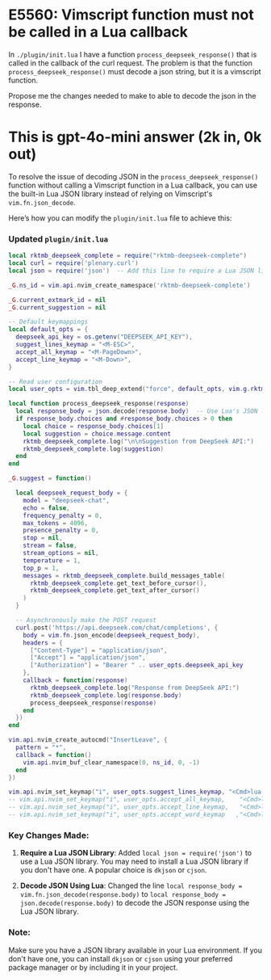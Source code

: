 # E5560: Vimscript function must not be called in a Lua callback

In `./plugin/init.lua` I have a function `process_deepseek_response()` that is called in the callback of the curl request.
The problem is that the function `process_deepseek_response()` must decode a json string, but it is a vimscript function.

Propose me the changes needed to make to able to decode the json in the response.




# This is gpt-4o-mini answer (2k in, 0k out)

To resolve the issue of decoding JSON in the `process_deepseek_response()` function without calling a Vimscript function in a Lua callback, you can use the built-in Lua JSON library instead of relying on Vimscript's `vim.fn.json_decode`. 

Here’s how you can modify the `plugin/init.lua` file to achieve this:

### Updated `plugin/init.lua`

```lua
local rktmb_deepseek_complete = require("rktmb-deepseek-complete")
local curl = require('plenary.curl')
local json = require('json')  -- Add this line to require a Lua JSON library

_G.ns_id = vim.api.nvim_create_namespace('rktmb-deepseek-complete')

_G.current_extmark_id = nil
_G.current_suggestion = nil

-- Default keymappings
local default_opts = {
  deepseek_api_key = os.getenv("DEEPSEEK_API_KEY"),
  suggest_lines_keymap = "<M-ESC>",
  accept_all_keymap = "<M-PageDown>",
  accept_line_keymap = "<M-Down>",
}

-- Read user configuration
local user_opts = vim.tbl_deep_extend("force", default_opts, vim.g.rktmb_deepseek_complete_opts or {})

local function process_deepseek_response(response)
  local response_body = json.decode(response.body)  -- Use Lua's JSON library to decode
  if response_body.choices and #response_body.choices > 0 then
    local choice = response_body.choices[1]
    local suggestion = choice.message.content
    rktmb_deepseek_complete.log("\n\nSuggestion from DeepSeek API:")
    rktmb_deepseek_complete.log(suggestion)
  end
end

_G.suggest = function()

  local deepseek_request_body = {
    model = "deepseek-chat",
    echo = false,
    frequency_penalty = 0,
    max_tokens = 4096,
    presence_penalty = 0,
    stop = nil,
    stream = false,
    stream_options = nil,
    temperature = 1,
    top_p = 1,
    messages = rktmb_deepseek_complete.build_messages_table(
      rktmb_deepseek_complete.get_text_before_cursor(),
      rktmb_deepseek_complete.get_text_after_cursor()
    )
  }

  -- Asynchronously make the POST request
  curl.post('https://api.deepseek.com/chat/completions', {
    body = vim.fn.json_encode(deepseek_request_body),
    headers = {
      ["Content-Type"] = "application/json",
      ["Accept"] = "application/json",
      ["Authorization"] = "Bearer " .. user_opts.deepseek_api_key
    },
    callback = function(response)
      rktmb_deepseek_complete.log("Response from DeepSeek API:")
      rktmb_deepseek_complete.log(response.body)
      process_deepseek_response(response)
    end
  })
end

vim.api.nvim_create_autocmd("InsertLeave", {
  pattern = "*",
  callback = function()
    vim.api.nvim_buf_clear_namespace(0, ns_id, 0, -1)
  end
})

vim.api.nvim_set_keymap("i", user_opts.suggest_lines_keymap, "<Cmd>lua suggest()<CR>",                     { noremap = true, silent = true })
-- vim.api.nvim_set_keymap("i", user_opts.accept_all_keymap,    "<Cmd>lua accept_the_whole_suggestion()<CR>", { noremap = true, silent = true })
-- vim.api.nvim_set_keymap("i", user_opts.accept_line_keymap,   "<Cmd>lua accept_one_suggestion_line()<CR>",  { noremap = true, silent = true })
-- vim.api.nvim_set_keymap("i", user_opts.accept_word_keymap   ,"<Cmd>lua accept_one_suggestion_word()<CR>",  { noremap = true, silent = true })
```

### Key Changes Made:
1. **Require a Lua JSON Library**: Added `local json = require('json')` to use a Lua JSON library. You may need to install a Lua JSON library if you don't have one. A popular choice is `dkjson` or `cjson`.
   
2. **Decode JSON Using Lua**: Changed the line `local response_body = vim.fn.json_decode(response.body)` to `local response_body = json.decode(response.body)` to decode the JSON response using the Lua JSON library.

### Note:
Make sure you have a JSON library available in your Lua environment. If you don't have one, you can install `dkjson` or `cjson` using your preferred package manager or by including it in your project.


